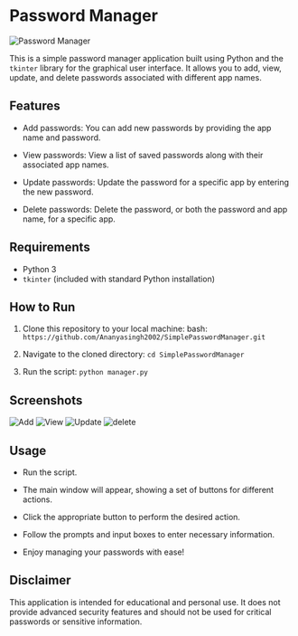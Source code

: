 # Password Manager

![Password Manager](images/Screenshot-1.png)

This is a simple password manager application built using Python and the `tkinter` library for the graphical user interface. It allows you to add, view, update, and delete passwords associated with different app names.

## Features

- Add passwords: You can add new passwords by providing the app name and password.
  
- View passwords: View a list of saved passwords along with their associated app names.
  
- Update passwords: Update the password for a specific app by entering the new password.
  
- Delete passwords: Delete the password, or both the password and app name, for a specific app.

## Requirements

- Python 3
- `tkinter` (included with standard Python installation)

## How to Run

1. Clone this repository to your local machine:
   bash: ```https://github.com/Ananyasingh2002/SimplePasswordManager.git```
   
2. Navigate to the cloned directory: `cd SimplePasswordManager`

3. Run the script: `python manager.py`

## Screenshots

![Add](images/Screenshot-2.png)
![View](images/Screenshot-3.png)
![Update](images/Screenshot-4.png)
![delete](images/Screenshot-5.png)

## Usage

- Run the script.

- The main window will appear, showing a set of buttons for different actions.

- Click the appropriate button to perform the desired action.

- Follow the prompts and input boxes to enter necessary information.

- Enjoy managing your passwords with ease!

## Disclaimer

This application is intended for educational and personal use. It does not provide advanced security features and should not be used for critical passwords or sensitive information.
